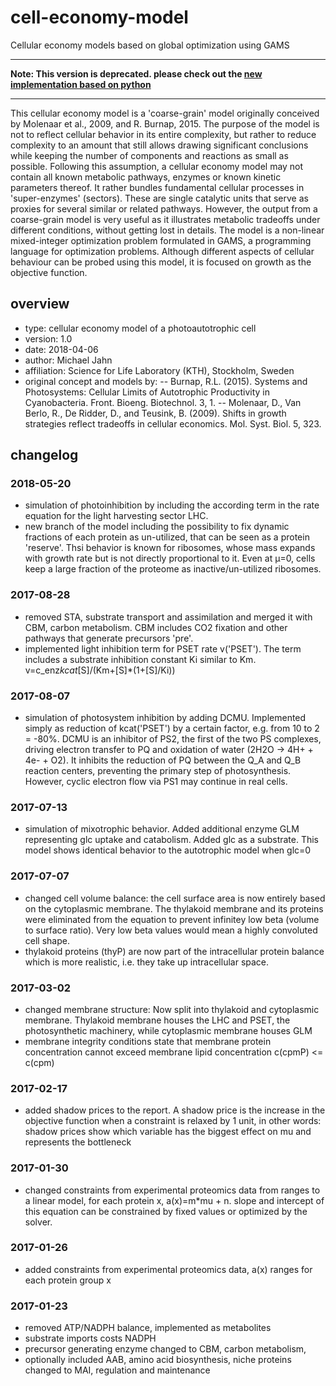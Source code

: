 # cell-economy-model
Cellular economy models based on global optimization using GAMS

-----

**Note: This version is deprecated. please check out the [new implementation based on python](https://github.com/m-jahn/cell-economy-models)**

-----

This cellular economy model is a 'coarse-grain' model originally conceived by Molenaar et al., 2009, and R. Burnap, 2015. The purpose of the model is not to reflect cellular behavior in its entire complexity, but rather to reduce complexity to an amount that still allows drawing significant conclusions while keeping the number of components and reactions as small as possible. Following this assumption, a cellular economy model may not contain all known metabolic pathways, enzymes or known kinetic parameters thereof. It rather bundles fundamental cellular processes in 'super-enzymes' (sectors). These are single catalytic units that serve as proxies for several similar or related pathways. However, the output from a coarse-grain model is very useful as it illustrates metabolic tradeoffs under different conditions, without getting lost in details. The model is a non-linear mixed-integer optimization problem formulated in GAMS, a programming language for optimization problems. Although different aspects of cellular behaviour can be probed using this model, it is focused on growth as the objective function.

## overview

- type: cellular economy model of a photoautotrophic cell
- version: 1.0
- date: 2018-04-06
- author: Michael Jahn
- affiliation: Science for Life Laboratory (KTH), Stockholm, Sweden
- original concept and models by:
-- Burnap, R.L. (2015). Systems and Photosystems: Cellular Limits of Autotrophic Productivity in Cyanobacteria. Front. Bioeng. Biotechnol. 3, 1.
-- Molenaar, D., Van Berlo, R., De Ridder, D., and Teusink, B. (2009). Shifts in growth strategies reflect tradeoffs in cellular economics. Mol. Syst. Biol. 5, 323.


## changelog

### 2018-05-20
- simulation of photoinhibition by including the according term in the rate equation for the light harvesting sector LHC.
- new branch of the model including the possibility to fix dynamic fractions of each protein as un-utilized, that can be seen as a protein 'reserve'. Thsi behavior is known for ribosomes, whose mass expands with growth rate but is not directly proportional to it. Even at µ=0, cells keep a large fraction of the proteome as inactive/un-utilized ribosomes.

### 2017-08-28
- removed STA, substrate transport and assimilation and merged it with CBM, carbon metabolism. CBM includes CO2 fixation and other pathways that generate precursors 'pre'. 
- implemented light inhibition term for PSET rate v('PSET'). The term includes a substrate inhibition constant Ki similar to Km. v=c_enz*kcat*[S]/(Km+[S]*(1+[S]/Ki))

### 2017-08-07
- simulation of photosystem inhibition by adding DCMU. Implemented simply as reduction of kcat('PSET') by a certain factor, e.g. from 10 to 2 = -80%. DCMU is an inhibitor of PS2, the first of the two PS complexes, driving electron transfer to PQ and oxidation of water (2H2O -> 4H+ + 4e- + O2). It inhibits the reduction of PQ between the Q_A and Q_B reaction centers, preventing the primary step of photosynthesis. However, cyclic electron flow via PS1 may continue in real cells.

### 2017-07-13
- simulation of mixotrophic behavior. Added additional enzyme GLM representing glc uptake and catabolism. Added glc as a substrate. This model shows identical behavior to the autotrophic model when glc=0

### 2017-07-07
- changed cell volume balance: the cell surface area is now entirely based on the cytoplasmic membrane. The thylakoid membrane and its proteins were eliminated from the equation to prevent infinitey low beta (volume to surface ratio). Very low beta values would mean a highly convoluted cell shape. 
- thylakoid proteins (thyP) are now part of the intracellular protein  balance which is more realistic, i.e. they take up intracellular space.

### 2017-03-02
- changed membrane structure: Now split into thylakoid and cytoplasmic membrane. Thylakoid membrane houses the LHC and PSET, the photosynthetic machinery, while cytoplasmic membrane houses GLM
- membrane integrity conditions state that membrane protein concentration cannot exceed membrane lipid  concentration c(cpmP) <= c(cpm)

### 2017-02-17
- added shadow prices to the report. A shadow price is the increase in the objective function when a constraint is relaxed by 1 unit, in other words: shadow prices show which variable has the biggest effect on mu and represents the bottleneck

### 2017-01-30
- changed constraints from experimental proteomics data from ranges to a linear model, for each protein x, a(x)=m*mu + n. slope and intercept of this equation can be constrained by fixed values or optimized by the solver.

### 2017-01-26
- added constraints from experimental proteomics data, a(x) ranges for each protein group x

### 2017-01-23
- removed ATP/NADPH balance, implemented as metabolites
- substrate imports costs NADPH
- precursor generating enzyme changed to CBM, carbon metabolism,
- optionally included AAB, amino acid biosynthesis, niche proteins changed to MAI, regulation and maintenance
